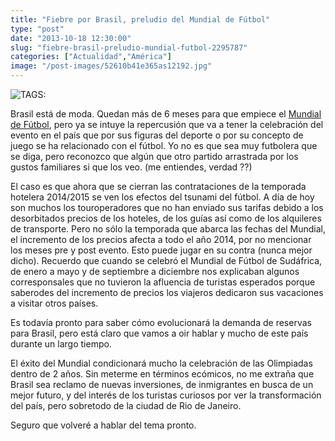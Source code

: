 ```yaml
---
title: "Fiebre por Brasil, preludio del Mundial de Fútbol"
type: "post"
date: "2013-10-18 12:30:00"
slug: "fiebre-brasil-preludio-mundial-futbol-2295787"
categories: ["Actualidad","América"]
image: "/post-images/52610b41e365as12192.jpg"
---
```


 ![ TAGS:](/post-images/52610b41e365as12192.jpg)

 Brasil está de moda. Quedan más de 6 meses para que empiece el [ Mundial de Fútbol](http://www.footballclubtickets.bz/brazil-world-cup-2014-packages/spain-world-cup-2014-football), pero ya se intuye la repercusión que va a tener la celebración del evento en el país que por sus figuras del deporte o por su concepto de juego se ha relacionado con el fútbol. Yo no es que sea muy futbolera que se diga, pero reconozco que algún que otro partido arrastrada por los gustos familiares si que los veo. (me entiendes, verdad ??)

 El caso es que ahora que se cierran las contrataciones de la temporada hotelera 2014/2015 se ven los efectos del tsunami del fútbol. A día de hoy son muchos los touroperadores que no han enviado sus tarifas debido a los desorbitados precios de los hoteles, de los guías así como de los alquileres de transporte. Pero no sólo la temporada que abarca las fechas del Mundial, el incremento de los precios afecta a todo el año 2014, por no mencionar los meses pre y post evento. Esto puede jugar en su contra (nunca mejor dicho). Recuerdo que cuando se celebró el Mundial de Fútbol de Sudáfrica, de enero a mayo y de septiembre a diciembre nos explicaban algunos corresponsales que no tuvieron la afluencia de turistas esperados porque saberodes del incremento de precios los viajeros dedicaron sus vacaciones a visitar otros países.

 Es todavía pronto para saber cómo evolucionará la demanda de reservas para Brasil, pero está claro que vamos a oir hablar y mucho de este país durante un largo tiempo.

 El éxito del Mundial condicionará mucho la celebración de las Olimpiadas dentro de 2 años. Sin meterme en términos ecómicos, no me extraña que Brasil sea reclamo de nuevas inversiones, de inmigrantes en busca de un mejor futuro, y del interés de los turistas curiosos por ver la transformación del país, pero sobretodo de la ciudad de Rio de Janeiro.

 Seguro que volveré a hablar del tema pronto.